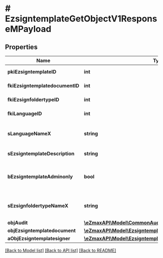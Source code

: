 # # EzsigntemplateGetObjectV1ResponseMPayload

## Properties

Name | Type | Description | Notes
------------ | ------------- | ------------- | -------------
**pkiEzsigntemplateID** | **int** | The unique ID of the Ezsigntemplate |
**fkiEzsigntemplatedocumentID** | **int** | The unique ID of the Ezsigntemplatedocument | [optional]
**fkiEzsignfoldertypeID** | **int** | The unique ID of the Ezsignfoldertype. |
**fkiLanguageID** | **int** | The unique ID of the Language.  Valid values:  |Value|Description| |-|-| |1|French| |2|English| |
**sLanguageNameX** | **string** | The Name of the Language in the language of the requester |
**sEzsigntemplateDescription** | **string** | The description of the Ezsigntemplate |
**bEzsigntemplateAdminonly** | **bool** | Whether the Ezsigntemplate can be accessed by admin users only (eUserType&#x3D;Normal) |
**sEzsignfoldertypeNameX** | **string** | The name of the Ezsignfoldertype in the language of the requester |
**objAudit** | [**\eZmaxAPI\Model\CommonAudit**](CommonAudit.md) |  |
**objEzsigntemplatedocument** | [**\eZmaxAPI\Model\EzsigntemplatedocumentResponse**](EzsigntemplatedocumentResponse.md) |  | [optional]
**aObjEzsigntemplatesigner** | [**\eZmaxAPI\Model\EzsigntemplatesignerResponseCompound[]**](EzsigntemplatesignerResponseCompound.md) |  |

[[Back to Model list]](../../README.md#models) [[Back to API list]](../../README.md#endpoints) [[Back to README]](../../README.md)
